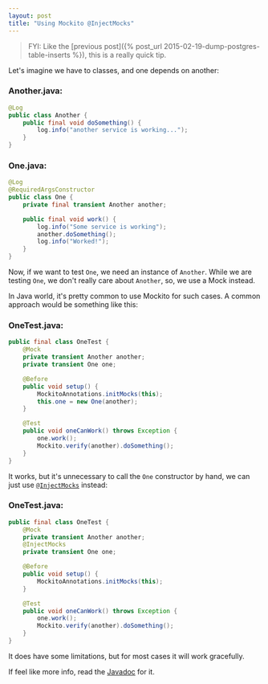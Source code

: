 ```yaml
---
layout: post
title: "Using Mockito @InjectMocks"
---
```


> FYI: Like the [previous post]({% post_url 2015-02-19-dump-postgres-table-inserts %}),
> this is a really quick tip.

Let's imagine we have to classes, and one depends on another:

### Another.java:

```java
@Log
public class Another {
    public final void doSomething() {
        log.info("another service is working...");
    }
}
```

### One.java:

```java
@Log
@RequiredArgsConstructor
public class One {
    private final transient Another another;

    public final void work() {
        log.info("Some service is working");
        another.doSomething();
        log.info("Worked!");
    }
}
```

Now, if we want to test `One`, we need an instance of `Another`. While we
are testing `One`, we don't really care about `Another`, so, we use a
Mock instead.

In Java world, it's pretty common to use Mockito for such cases. A common
approach would be something like this:

### OneTest.java:
```java
public final class OneTest {
    @Mock
    private transient Another another;
    private transient One one;

    @Before
    public void setup() {
        MockitoAnnotations.initMocks(this);
        this.one = new One(another);
    }

    @Test
    public void oneCanWork() throws Exception {
        one.work();
        Mockito.verify(another).doSomething();
    }
}
```

It works, but it's unnecessary to call the `One` constructor by hand, we can
just use [`@InjectMocks`][javadoc] instead:

### OneTest.java:

```java
public final class OneTest {
    @Mock
    private transient Another another;
    @InjectMocks
    private transient One one;

    @Before
    public void setup() {
        MockitoAnnotations.initMocks(this);
    }

    @Test
    public void oneCanWork() throws Exception {
        one.work();
        Mockito.verify(another).doSomething();
    }
}
```

It does have some limitations, but for most cases it will work gracefully.

If feel like more info, read the [Javadoc][javadoc] for it.

[javadoc]: http://site.mockito.org/mockito/docs/current/org/mockito/InjectMocks.html
